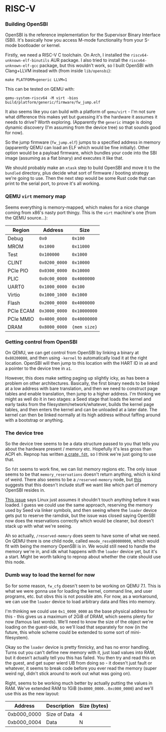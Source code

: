 # RISC-V

### Building OpenSBI
OpenSBI is the reference implementation for the Supervisor Binary Interface (SBI). It's basically how you access
M-mode functionality from your S-mode bootloader or kernel.

Firstly, we need a RISC-V C toolchain. On Arch, I installed the `riscv64-unknown-elf-binutils` AUR package. I also
tried to install the `riscv64-unknown-elf-gcc` package, but this wouldn't work, so I built OpenSBI with Clang+LLVM
instead with (from inside `lib/opensbi`):
```
make PLATFORM=generic LLVM=1
```
This can be tested on QEMU with:
```
qemu-system-riscv64 -M virt -bios build/platform/generic/firmware/fw_jump.elf
```

It also seems like you can build with a platform of `qemu/virt` - I'm not sure what difference this makes yet
but guessing it's the hardware it assumes it needs to drive? Worth exploring. (Apparently the `generic` image is
doing dynamic discovery (I'm assuming from the device tree) so that sounds good for now).

So the jump firmware (`fw_jump.elf`) jumps to a specified address in memory (apparently QEMU can load an ELF which
would be fine initially). Other option would be a payload firmware, which bundles your code into the SBI image
(assuming as a flat binary) and executes it like that.

We should probably make an `xtask` step to build OpenSBI and move it to the `bundled` directory, plus decide what
sort of firmware / booting strategy we're going to use. Then the next step would be some Rust code that can print
to the serial port, to prove it's all working.

### QEMU `virt` memory map
Seems everything is memory-mapped, which makes for a nice change coming from x86's nasty port thingy. This is the
`virt` machine's one (from the QEMU source...):

| Region        | Address             | Size          |
|---------------|---------------------|---------------|
| Debug         | `0x0`               | `0x100`       |
| MROM          | `0x1000`            | `0x11000`     |
| Test          | `0x100000`          | `0x1000`      |
| CLINT         | `0x0200_0000`       | `0x10000`     |
| PCIe PIO      | `0x0300_0000`       | `0x10000`     |
| PLIC          | `0x0c00_0000`       | `0x4000000`   |
| UART0         | `0x1000_0000`       | `0x100`       |
| Virtio        | `0x1000_1000`       | `0x1000`      |
| Flash         | `0x2000_0000`       | `0x4000000`   |
| PCIe ECAM     | `0x3000_0000`       | `0x10000000`  |
| PCIe MMIO     | `0x4000_0000`       | `0x40000000`  |
| DRAM          | `0x8000_0000`       | `{mem size}`  |

### Getting control from OpenSBI
On QEMU, we can get control from OpenSBI by linking a binary at `0x80200000`, and then using `-kernel` to
automatically load it at the right location. OpenSBI will then jump to this location with the HART ID in `a0` and
a pointer to the device tree in `a1`.

However, this does make setting paging up slightly icky, as has been a problem on other architectures. Basically,
the first binary needs to be linked at a low address with bare translation, and then we need to construct page
tables and enable translation, then jump to a higher address. I'm thinking we might as well do it in two stages:
a Seed stage that loads the kernel and early tasks from the filesystem/network/whatever, builds the kernel page
tables, and then enters the kernel and can be unloaded at a later date. The kernel can then be linked normally at
its high address without faffing around with a bootstrap or anything.

### The device tree
So the device tree seems to be a data structure passed to you that tells you about the hardware present / memory
etc. Hopefully it's less gross than ACPI eh. Repnop has written [a crate, `fdt`](https://docs.rs/fdt/0.1.3/fdt/),
so I think we're just going to use that.

So `fdt` seems to work fine, we can list memory regions etc. The only issue seems to be that `memory_reservations`
doesn't return anything, which is kind of weird. There also seems to be a `/reserved-memory` node, but [this](https://github.com/devicetree-org/devicetree-specification/blob/master/source/chapter3-devicenodes.rst#reserved-memory-and-uefi)
suggests that this doesn't include stuff we want like which part of memory OpenSBI resides in.

[This issue](https://github.com/riscv-software-src/opensbi/issues/70) says Linux just assumes it shouldn't touch
anything before it was loaded. I guess we could use the same approach, reserving the memory used by Seed via linker
symbols, and then seeing where the `loader` device gets put to reserve the ramdisk, but the issue was closed saying
OpenSBI now does the reservations correctly which would be cleaner, but doesn't stack up with what we're seeing.

Ah so actually, `/reserved-memory` does seem to have some of what we need. On QEMU there is one child node, called
`mmode_resv@80000000`, which would fit with being the memory OpenSBI is in. We would still need to handle the
memory we're in, and idk what happens with the `loader` device yet, but it's a start. Might be worth talking to
repnop about whether the crate should use this node.

### Dumb way to load the kernel for now
So for some reason, `fw_cfg` doesn't seem to be working on QEMU 7.1. This is what we were gonna use for loading the
kernel, command line, and user programs, etc. but obvs this is not possible atm. For now, as a workaround, we can
use the `loader` device to load arbitrary data and files into memory.

I'm thinking we could use `0x1_0000_0000` as the base physical address for this - this gives us a maximum of 2GiB
of DRAM, which seems plenty for now (famous last words). We'll need to know the size of the object we're loading on
the guest-side, so we'll load that separately for now (in the future, this whole scheme could be extended to some
sort of mini-filesystem).

Okay so the `loader` device is pretty finnicky, and has no error handling. Turns out you can't define new memory
with it, just load values into RAM, but it doesn't actually tell you this has failed. You then try and read this
on the guest, and get super wierd UB from doing so - it doesn't just fault or whatever, it seems to break code
before you ever read the memory (super weird ngl, didn't stick around to work out what was going on).

Right, seems to be working much better by actually putting the values in RAM. We've extended RAM to 1GiB
(`0x8000_0000..0xc000_0000`) and we'll use this as the new layout:

|    Address    | Description   | Size (bytes) |
|---------------|---------------|--------------|
| 0xb000_0000   | Size of Data  | 4            |
| 0xb000_0004   | Data          | N            |
